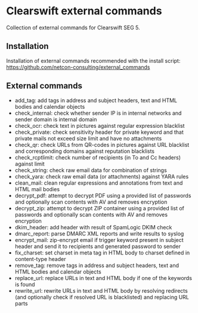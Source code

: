 Clearswift external commands
============================

Collection of external commands for Clearswift SEG 5.

## Installation

Installation of external commands recommended with the install script: https://github.com/netcon-consulting/external_commands

## External commands
* add_tag: add tags in address and subject headers, text and HTML bodies and calendar objects
* check_internal: check whether sender IP is in internal networks and sender domain is internal domain
* check_ocr: check text in pictures against regular expression blacklist
* check_private: check sensitivity header for private keyword and that private mails not exceed size limit and have no attachments
* check_qr: check URLs from QR-codes in pictures against URL blacklist and corresponding domains against reputation blacklists
* check_rcptlimit: check number of recipients (in To and Cc headers) against limit
* check_string: check raw email data for combination of strings
* check_yara: check raw email data (or attachments) against YARA rules
* clean_mail: clean regular expressions and annotations from text and HTML mail bodies
* decrypt_pdf: attempt to decrypt PDF using a provided list of passwords and optionally scan contents with AV and removes encryption
* decrypt_zip: attempt to decrypt ZIP container using a provided list of passwords and optionally scan contents with AV and removes encryption
* dkim_header: add header with result of SpamLogic DKIM check
* dmarc_report: parse DMARC XML reports and write results to syslog
* encrypt_mail: zip-encrypt email if trigger keyword present in subject header and send it to recipients and generated password to sender
* fix_charset: set charset in meta tag in HTML body to charset defined in content-type header
* remove_tag: remove tags in address and subject headers, text and HTML bodies and calendar objects
* replace_url: replace URLs in text and HTML body if one of the keywords is found
* rewrite_url: rewrite URLs in text and HTML body by resolving redirects (and optionally check if resolved URL is blacklisted) and replacing URL parts
